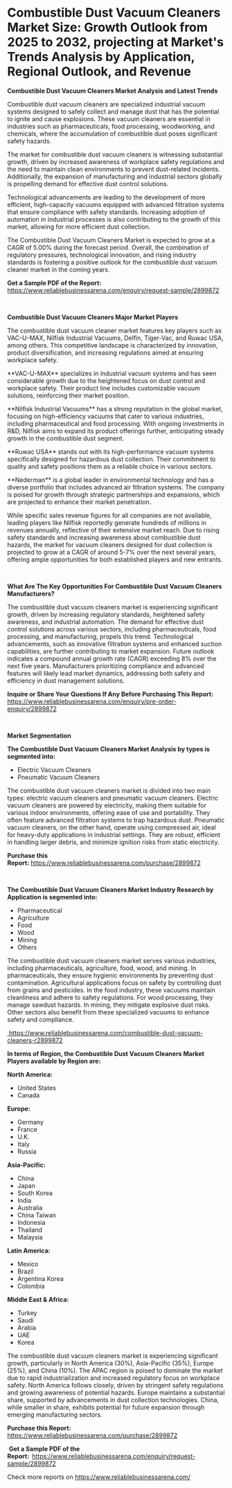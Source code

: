 <p><h1>Combustible Dust Vacuum Cleaners Market Size: Growth Outlook from 2025 to 2032, projecting at Market's Trends Analysis by Application, Regional Outlook, and Revenue</h1></p><p><strong>Combustible Dust Vacuum Cleaners Market Analysis and Latest Trends</strong></p>
<p><p>Combustible dust vacuum cleaners are specialized industrial vacuum systems designed to safely collect and manage dust that has the potential to ignite and cause explosions. These vacuum cleaners are essential in industries such as pharmaceuticals, food processing, woodworking, and chemicals, where the accumulation of combustible dust poses significant safety hazards. </p><p>The market for combustible dust vacuum cleaners is witnessing substantial growth, driven by increased awareness of workplace safety regulations and the need to maintain clean environments to prevent dust-related incidents. Additionally, the expansion of manufacturing and industrial sectors globally is propelling demand for effective dust control solutions. </p><p>Technological advancements are leading to the development of more efficient, high-capacity vacuums equipped with advanced filtration systems that ensure compliance with safety standards. Increasing adoption of automation in industrial processes is also contributing to the growth of this market, allowing for more efficient dust collection.</p><p>The Combustible Dust Vacuum Cleaners Market is expected to grow at a CAGR of 5.00% during the forecast period. Overall, the combination of regulatory pressures, technological innovation, and rising industry standards is fostering a positive outlook for the combustible dust vacuum cleaner market in the coming years.</p></p>
<p><strong>Get a Sample PDF of the Report:&nbsp;</strong> <a href="https://www.reliablebusinessarena.com/enquiry/request-sample/2899872?utm_campaign=1841&utm_medium=2&utm_source=Github&utm_content=ia&utm_term=16032025&utm_id=combustible-dust-vacuum-cleaners">https://www.reliablebusinessarena.com/enquiry/request-sample/2899872</a></p>
<p>&nbsp;</p>
<p><strong>Combustible Dust Vacuum Cleaners Major Market Players</strong></p>
<p><p>The combustible dust vacuum cleaner market features key players such as VAC-U-MAX, Nilfisk Industrial Vacuums, Delfin, Tiger-Vac, and Ruwac USA, among others. This competitive landscape is characterized by innovation, product diversification, and increasing regulations aimed at ensuring workplace safety.</p><p>**VAC-U-MAX** specializes in industrial vacuum systems and has seen considerable growth due to the heightened focus on dust control and workplace safety. Their product line includes customizable vacuum solutions, reinforcing their market position. </p><p>**Nilfisk Industrial Vacuums** has a strong reputation in the global market, focusing on high-efficiency vacuums that cater to various industries, including pharmaceutical and food processing. With ongoing investments in R&D, Nilfisk aims to expand its product offerings further, anticipating steady growth in the combustible dust segment.</p><p>**Ruwac USA** stands out with its high-performance vacuum systems specifically designed for hazardous dust collection. Their commitment to quality and safety positions them as a reliable choice in various sectors. </p><p>**Nederman** is a global leader in environmental technology and has a diverse portfolio that includes advanced air filtration systems. The company is poised for growth through strategic partnerships and expansions, which are projected to enhance their market penetration.</p><p>While specific sales revenue figures for all companies are not available, leading players like Nilfisk reportedly generate hundreds of millions in revenues annually, reflective of their extensive market reach. Due to rising safety standards and increasing awareness about combustible dust hazards, the market for vacuum cleaners designed for dust collection is projected to grow at a CAGR of around 5-7% over the next several years, offering ample opportunities for both established players and new entrants.</p></p>
<p>&nbsp;</p>
<p><strong>What Are The Key Opportunities For Combustible Dust Vacuum Cleaners Manufacturers?</strong></p>
<p><p>The combustible dust vacuum cleaners market is experiencing significant growth, driven by increasing regulatory standards, heightened safety awareness, and industrial automation. The demand for effective dust control solutions across various sectors, including pharmaceuticals, food processing, and manufacturing, propels this trend. Technological advancements, such as innovative filtration systems and enhanced suction capabilities, are further contributing to market expansion. Future outlook indicates a compound annual growth rate (CAGR) exceeding 8% over the next five years. Manufacturers prioritizing compliance and advanced features will likely lead market dynamics, addressing both safety and efficiency in dust management solutions.</p></p>
<p><strong>Inquire or Share Your Questions If Any Before Purchasing This Report:</strong> <a href="https://www.reliablebusinessarena.com/enquiry/pre-order-enquiry/2899872?utm_campaign=1841&utm_medium=2&utm_source=Github&utm_content=ia&utm_term=16032025&utm_id=combustible-dust-vacuum-cleaners">https://www.reliablebusinessarena.com/enquiry/pre-order-enquiry/2899872</a></p>
<p>&nbsp;</p>
<p><strong>Market Segmentation</strong></p>
<p><strong>The Combustible Dust Vacuum Cleaners Market Analysis by types is segmented into:</strong></p>
<p><ul><li>Electric Vacuum Cleaners</li><li>Pneumatic Vacuum Cleaners</li></ul></p>
<p><p>The combustible dust vacuum cleaners market is divided into two main types: electric vacuum cleaners and pneumatic vacuum cleaners. Electric vacuum cleaners are powered by electricity, making them suitable for various indoor environments, offering ease of use and portability. They often feature advanced filtration systems to trap hazardous dust. Pneumatic vacuum cleaners, on the other hand, operate using compressed air, ideal for heavy-duty applications in industrial settings. They are robust, efficient in handling larger debris, and minimize ignition risks from static electricity.</p></p>
<p><strong>Purchase this Report:&nbsp;</strong><a href="https://www.reliablebusinessarena.com/purchase/2899872?utm_campaign=1841&utm_medium=2&utm_source=Github&utm_content=ia&utm_term=16032025&utm_id=combustible-dust-vacuum-cleaners">https://www.reliablebusinessarena.com/purchase/2899872</a></p>
<p>&nbsp;</p>
<p><strong>The Combustible Dust Vacuum Cleaners Market Industry Research by Application is segmented into:</strong></p>
<p><ul><li>Pharmaceutical</li><li>Agriculture</li><li>Food</li><li>Wood</li><li>Mining</li><li>Others</li></ul></p>
<p><p>The combustible dust vacuum cleaners market serves various industries, including pharmaceuticals, agriculture, food, wood, and mining. In pharmaceuticals, they ensure hygienic environments by preventing dust contamination. Agricultural applications focus on safety by controlling dust from grains and pesticides. In the food industry, these vacuums maintain cleanliness and adhere to safety regulations. For wood processing, they manage sawdust hazards. In mining, they mitigate explosive dust risks. Other sectors also benefit from these specialized vacuums to enhance safety and compliance.</p></p>
<p><a href="https://www.reliablebusinessarena.com/combustible-dust-vacuum-cleaners-r2899872?utm_campaign=1841&utm_medium=2&utm_source=Github&utm_content=ia&utm_term=16032025&utm_id=combustible-dust-vacuum-cleaners">&nbsp;https://www.reliablebusinessarena.com/combustible-dust-vacuum-cleaners-r2899872</a></p>
<p><strong>In terms of Region, the Combustible Dust Vacuum Cleaners Market Players available by Region are:</strong></p>
<p>
    <p> <strong> North America: </strong>
        <ul>
            <li>United States</li>
            <li>Canada</li>
        </ul>
        </p> 
    <p> <strong> Europe: </strong>
        <ul>
            <li>Germany</li>
            <li>France</li>
            <li>U.K.</li>
            <li>Italy</li>
            <li>Russia</li>
        </ul>
        </p> 
    <p> <strong> Asia-Pacific: </strong>
        <ul>
            <li>China</li>
            <li>Japan</li>
            <li>South Korea</li>
            <li>India</li>
            <li>Australia</li>
            <li>China Taiwan</li>
            <li>Indonesia</li>
            <li>Thailand</li>
            <li>Malaysia</li>
        </ul>
        </p> 
    <p> <strong> Latin America: </strong>
        <ul>
            <li>Mexico</li>
            <li>Brazil</li>
            <li>Argentina Korea</li>
            <li>Colombia</li>
        </ul>
        </p> 
    <p> <strong> Middle East & Africa: </strong>
        <ul>
            <li>Turkey</li>
            <li>Saudi</li>
            <li>Arabia</li>
            <li>UAE</li>
            <li>Korea</li>
        </ul>
    </p>
    </p>
<p><p>The combustible dust vacuum cleaners market is experiencing significant growth, particularly in North America (30%), Asia-Pacific (35%), Europe (25%), and China (10%). The APAC region is poised to dominate the market due to rapid industrialization and increased regulatory focus on workplace safety. North America follows closely, driven by stringent safety regulations and growing awareness of potential hazards. Europe maintains a substantial share, supported by advancements in dust collection technologies. China, while smaller in share, exhibits potential for future expansion through emerging manufacturing sectors.</p></p>
<p><strong>Purchase this Report: </strong><a href="https://www.reliablebusinessarena.com/purchase/2899872?utm_campaign=1841&utm_medium=2&utm_source=Github&utm_content=ia&utm_term=16032025&utm_id=combustible-dust-vacuum-cleaners">https://www.reliablebusinessarena.com/purchase/2899872</a></p>
<p>&nbsp;<strong>Get a Sample PDF of the Report:&nbsp;&nbsp;</strong><a href="https://www.reliablebusinessarena.com/enquiry/request-sample/2899872?utm_campaign=1841&utm_medium=2&utm_source=Github&utm_content=ia&utm_term=16032025&utm_id=combustible-dust-vacuum-cleaners">https://www.reliablebusinessarena.com/enquiry/request-sample/2899872</a></p>
<p><strong></strong></p>
<p>Check more reports on <a href="https://www.reliablebusinessarena.com/?utm_campaign=1841&utm_medium=2&utm_source=Github&utm_content=ia&utm_term=16032025&utm_id=combustible-dust-vacuum-cleaners">https://www.reliablebusinessarena.com/</a></p>